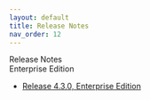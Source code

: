 ```yaml
---
layout: default
title: Release Notes
nav_order: 12
---
```


<span class="big-text">Release Notes</span><br/><span class="med-text">Enterprise Edition</span>

- [Release 4.3.0, Enterprise Edition](./release_notes/Release-4_3_0)

